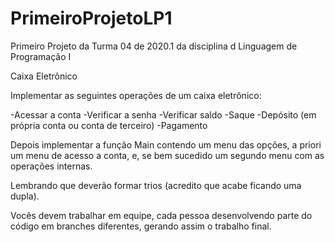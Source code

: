 # PrimeiroProjetoLP1
Primeiro Projeto da Turma 04 de 2020.1 da disciplina d Linguagem de Programação I

Caixa Eletrônico

Implementar as seguintes operações de um caixa eletrônico:

-Acessar a conta
-Verificar a senha
-Verificar saldo
-Saque
-Depósito (em própria conta ou conta de terceiro)
-Pagamento

Depois implementar a função Main contendo um menu das opções, a priori um menu de acesso a conta, e, se bem sucedido um segundo menu com as operações internas.

Lembrando que deverão formar trios (acredito que acabe ficando uma dupla).

Vocês devem trabalhar em equipe, cada pessoa desenvolvendo parte do código em branches diferentes, gerando assim o trabalho final.
